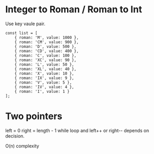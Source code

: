 # Integer to Roman / Roman to Int

Use key vaule pair.

    const list = [
        { roman: 'M', value: 1000 },
        { roman: 'CM', value: 900 },
        { roman: 'D', value: 500 },
        { roman: 'CD', value: 400 },
        { roman: 'C', value: 100 },
        { roman: 'XC', value: 90 },
        { roman: 'L', value: 50 },
        { roman: 'XL', value: 40 },
        { roman: 'X', value: 10 },
        { roman: 'IX', value: 9 },
        { roman: 'V', value: 5 },
        { roman: 'IV', value: 4 },
        { roman: 'I', value: 1 }
    ];

# Two pointers

left = 0
right = length - 1
while loop and left++ or right-- depends on decision.

O(n) complexity


